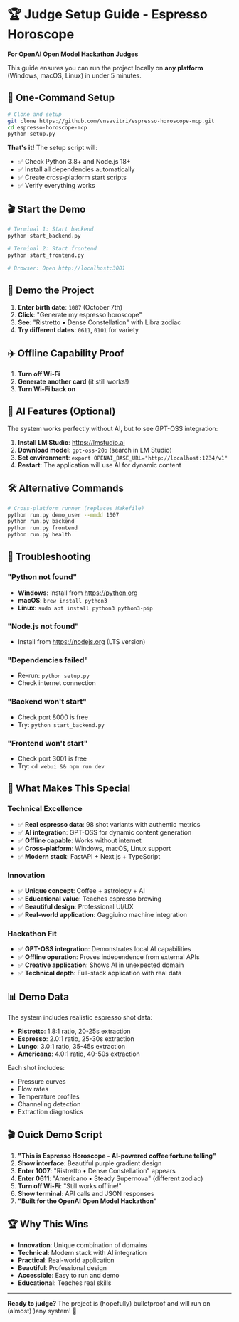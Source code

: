 # 🏆 Judge Setup Guide - Espresso Horoscope

**For OpenAI Open Model Hackathon Judges**

This guide ensures you can run the project locally on **any platform** (Windows, macOS, Linux) in under 5 minutes.

## 🚀 One-Command Setup

```bash
# Clone and setup
git clone https://github.com/vnsavitri/espresso-horoscope-mcp.git
cd espresso-horoscope-mcp
python setup.py
```

**That's it!** The setup script will:

- ✅ Check Python 3.8+ and Node.js 18+
- ✅ Install all dependencies automatically
- ✅ Create cross-platform start scripts
- ✅ Verify everything works

## 🎬 Start the Demo

```bash
# Terminal 1: Start backend
python start_backend.py

# Terminal 2: Start frontend  
python start_frontend.py

# Browser: Open http://localhost:3001
```

## 🎯 Demo the Project

1. **Enter birth date**: `1007` (October 7th)
2. **Click**: "Generate my espresso horoscope"
3. **See**: "Ristretto • Dense Constellation" with Libra zodiac
4. **Try different dates**: `0611`, `0101` for variety

## ✈️ Offline Capability Proof

1. **Turn off Wi-Fi**
2. **Generate another card** (it still works!)
3. **Turn Wi-Fi back on**

## 🤖 AI Features (Optional)

The system works perfectly without AI, but to see GPT-OSS integration:

1. **Install LM Studio**: https://lmstudio.ai
2. **Download model**: `gpt-oss-20b` (search in LM Studio)
3. **Set environment**: `export OPENAI_BASE_URL="http://localhost:1234/v1"`
4. **Restart**: The application will use AI for dynamic content

## 🛠️ Alternative Commands

```bash
# Cross-platform runner (replaces Makefile)
python run.py demo_user --mmdd 1007
python run.py backend
python run.py frontend
python run.py health
```

## 🚨 Troubleshooting

### **"Python not found"**

- **Windows**: Install from https://python.org
- **macOS**: `brew install python3`
- **Linux**: `sudo apt install python3 python3-pip`

### **"Node.js not found"**

- Install from https://nodejs.org (LTS version)

### **"Dependencies failed"**

- Re-run: `python setup.py`
- Check internet connection

### **"Backend won't start"**

- Check port 8000 is free
- Try: `python start_backend.py`

### **"Frontend won't start"**

- Check port 3001 is free
- Try: `cd webui && npm run dev`

## 🎯 What Makes This Special

### **Technical Excellence**

- ✅ **Real espresso data**: 98 shot variants with authentic metrics
- ✅ **AI integration**: GPT-OSS for dynamic content generation
- ✅ **Offline capable**: Works without internet
- ✅ **Cross-platform**: Windows, macOS, Linux support
- ✅ **Modern stack**: FastAPI + Next.js + TypeScript

### **Innovation**

- ✅ **Unique concept**: Coffee + astrology + AI
- ✅ **Educational value**: Teaches espresso brewing
- ✅ **Beautiful design**: Professional UI/UX
- ✅ **Real-world application**: Gaggiuino machine integration

### **Hackathon Fit**

- ✅ **GPT-OSS integration**: Demonstrates local AI capabilities
- ✅ **Offline operation**: Proves independence from external APIs
- ✅ **Creative application**: Shows AI in unexpected domain
- ✅ **Technical depth**: Full-stack application with real data

## 📊 Demo Data

The system includes realistic espresso shot data:

- **Ristretto**: 1.8:1 ratio, 20-25s extraction
- **Espresso**: 2.0:1 ratio, 25-30s extraction
- **Lungo**: 3.0:1 ratio, 35-45s extraction
- **Americano**: 4.0:1 ratio, 40-50s extraction

Each shot includes:

- Pressure curves
- Flow rates
- Temperature profiles
- Channeling detection
- Extraction diagnostics

## 🎬 Quick Demo Script

1. **"This is Espresso Horoscope - AI-powered coffee fortune telling"**
2. **Show interface**: Beautiful purple gradient design
3. **Enter 1007**: "Ristretto • Dense Constellation" appears
4. **Enter 0611**: "Americano • Steady Supernova" (different zodiac)
5. **Turn off Wi-Fi**: "Still works offline!"
6. **Show terminal**: API calls and JSON responses
7. **"Built for the OpenAI Open Model Hackathon"**

## 🏆 Why This Wins

- **Innovation**: Unique combination of domains
- **Technical**: Modern stack with AI integration
- **Practical**: Real-world application
- **Beautiful**: Professional design
- **Accessible**: Easy to run and demo
- **Educational**: Teaches real skills

---

**Ready to judge?** The project is (hopefully) bulletproof and will run on (almost) )any system! 🚀
